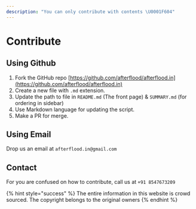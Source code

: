```yaml
---
description: "You can only contribute with contents \U0001F604"
---
```


# Contribute

## Using Github

1. Fork the GitHub repo [https://github.com/afterflood/afterflood.in](https://github.com/afterflood/afterflood.in)
2. Create a new file with `.md` extension.
3. Update the path to file in `README.md` \(The front page\) & `SUMMARY.md` \(for ordering in sidebar\)
4. Use Markdown language for updating the script.
5. Make a PR for merge.

## Using Email

Drop us an email at `afterflood.in@gmail.com`

## Contact

For you are confused on how to contribute, call us at `+91 8547673209`

{% hint style="success" %}
The entire information in this website is crowd sourced. The copyright belongs to the original owners
{% endhint %}
